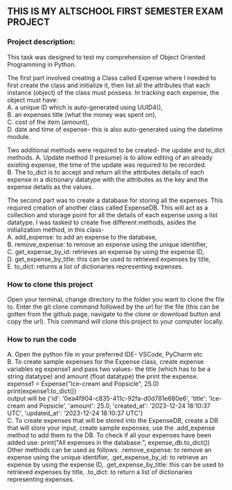 ## THIS IS MY ALTSCHOOL FIRST SEMESTER EXAM PROJECT

### **Project description:**
This task was designed to test my comprehension of Object Oriented Programming in Python. 

The first part involved creating a Class called Expense where I needed to first create the class and initialize it, then list all the attributes that each instance (object) of the class must possess. 
In tracking each expense, the object must have: <br>
A. a unique ID which is auto-generated using UUID4(),<br> 
B. an expenses title (what the money was spent on),<br>
C. cost of the item (amount),<br>
D. date and time of expense- this is also auto-generated using the datetime module. <br>

Two additional methods were required to be created- the update and to_dict methods. 
A. Update method (I presume) is to allow editing of an already existing expense, the time of the update was required to be recorded. <br>
B. The to_dict is to accept and return all the attributes details of each expense in a dictionary datatype with the attributes as the key and the expense details as the values.<br>

The second part was to create a database for storing all the expenses. This required creation of another class called ExpenseDB. This will act as a collection and storage point for all the details of each expense using a list datatype. 
I was tasked to create five different methods, asides the initialization method, in this class- <br>
A. add_expense: to add an expense to the database, <br>
B. remove_expense: to remove an expense using the unique identifier, <br>
C. get_expense_by_id: retrieves an expense by using the expense ID, <br>
D. get_expense_by_title: this can be used to retrieved expenses by title, <br>
E. to_dict: returns a list of dictionaries representing expenses.<br>

### **How to clone this project**
Open your terminal, change directory to the folder you want to clone the file to. Enter the git clone command followed by the url for the file (this can be gotten from the github page, navigate to the clone or download button and copy the url). This command will clone this project to your computer locally. 

### **How to run the code**<br>
A. Open the python file in your preferred IDE- VSCode, PyCharm etc<br>
B. To create sample expenses for the Expense class, create expense variables eg expense1 and pass two values- the title (which has to be a string datatype) and amount (float datatype) the print the expense.<br>
expense1 = Expense("Ice-cream and Popsicle", 25.0)<br>
print(expense1.to_dict())<br>
output will be {'id': '0ea4f904-c835-411c-92fa-d0d781e680e6', 'title': 'Ice-cream and Popsicle', 'amount': 25.0, 'created_at': '2023-12-24 18:10:37 UTC', 'updated_at': '2023-12-24 18:10:37 UTC'}<br>
C. To create expenses that will be stored into the ExpenseDB, create a DB that will store your input, create sample expenses, use the .add_expense method to add them to the DB. To check if all your expenses have been added use:
print("All expenses in the database:", expense_db.to_dict())
Other methods can be used as follows: .remove_expense: to remove an expense using the unique identifier, .get_expense_by_id: to retrieve an expense by using the expense ID, .get_expense_by_title: this can be used to retrieved expenses by title, .to_dict: to return a list of dictionaries representing expenses.

